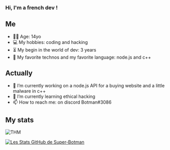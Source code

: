 ### Hi, I'm a french dev !

## Me

- 👨‍💻 Age: 14yo
- 💻 My hobbies: coding and hacking
- ⏳ My begin in the world of dev: 3 years
- 🚀 My favorite technos and my favorite language: node.js and c++

## Actually

- 🔭 I’m currently working on a node.js API for a buying website and a little malware in c++
- 🌱 I’m currently learning ethical hacking
- 📫 How to reach me: on discord Botman#3086

## My stats
![THM](https://tryhackme-badges.s3.amazonaws.com/Botmancol.png)

[![Les Stats GitHub de Super-Botman](https://github-readme-stats.vercel.app/api?username=Super-Botman&show_icons=true&theme=gruvbox)](https://github.com/anuraghazra/github-readme-stats)
